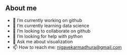 ## About me



- 🔭 I’m currently working on github
- 🌱 I’m currently learning data science
- 👯 I’m looking to collaborate on github
- 🤔 I’m looking for help with python
- 💬 Ask me about visualization
- 📫 How to reach me: nigavekarmadhura@gmail.com

